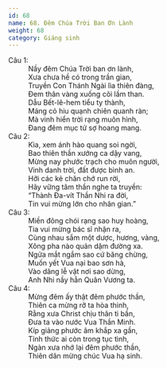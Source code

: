 ```yaml
---
id: 68
name: 68. Đêm Chúa Trời Ban Ơn Lành
weight: 68
category: Giáng sinh
---
```

<dl><dt>Câu 1:</dt><dd data-verse="1">Nầy đêm Chúa Trời ban ơn lành, <br/>Xưa chưa hề có trong trần gian, <br/>Truyền Con Thánh Ngài lìa thiên đàng, <br/>Đem thân vàng xuống cõi lầm than. <br/>Dẫu Bết-lê-hem tiểu ty thành, <br/>Máng cỏ hiu quạnh chiên quanh ràn; <br/>Mà vinh hiển trời rạng muôn hình, <br/>Đang đêm mục tử sợ hoang mang. </dd><dt>Câu 2:</dt><dd data-verse="2">Kìa, xem ánh hào quang soi ngời, <br/>Bao thiên thần xướng ca dậy vang, <br/>Mừng nay phước trạch cho muôn người, <br/>Vinh danh trời, đất được bình an. <br/>Hỡi các kẻ chăn chớ run rời, <br/>Hãy vững tâm thần nghe ta truyền: <br/>“Thành Đa-vít Thần Nhi ra đời, <br/>Tin vui mừng lớn cho nhân gian.” </dd><dt>Câu 3:</dt><dd data-verse="3">Miền đông chói rạng sao huy hoàng, <br/>Tia vui mừng bác sĩ nhận ra, <br/>Cùng nhau sắm một dược, hương, vàng, <br/>Xông pha nào quản dặm đường xa. <br/>Ngửa mắt ngắm sao cứ băng chừng, <br/>Muốn yết Vua nại bao sơn hà, <br/>Vào dâng lễ vật nơi sao dừng, <br/>Anh Nhi nầy hẳn Quân Vương ta. </dd><dt>Câu 4:</dt><dd data-verse="4">Mừng đêm ấy thật đêm phước thần, <br/>Thiên ca mừng rỡ ta hòa thinh, <br/>Rằng xưa Christ chịu thân ti bần, <br/>Đưa ta vào nước Vua Thần Minh. <br/>Kíp giảng phước âm khắp xa gần, <br/>Tỉnh thức ai còn trong tục tình, <br/>Ngàn xưa nhớ lại đêm phước thần, <br/>Thiên dân mừng chúc Vua hạ sinh. </dd></dl>
